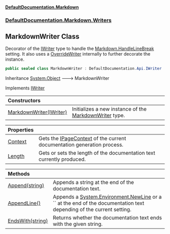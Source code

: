 #### [DefaultDocumentation\.Markdown](../../../../index.md 'index')
### [DefaultDocumentation\.Markdown\.Writers](../../../../index.md#DefaultDocumentation.Markdown.Writers 'DefaultDocumentation\.Markdown\.Writers')

## MarkdownWriter Class

Decorator of the [IWriter](https://github.com/Doraku/DefaultDocumentation/blob/master/documentation/api/DefaultDocumentation/Api/IWriter/index.md 'DefaultDocumentation\.Api\.IWriter') type to handle the [Markdown\.HandleLineBreak](https://github.com/Doraku/DefaultDocumentation#HandleLineBreak 'https://github\.com/Doraku/DefaultDocumentation\#HandleLineBreak') setting\.
It also uses a [OverrideWriter](../OverrideWriter/index.md 'DefaultDocumentation\.Markdown\.Writers\.OverrideWriter') internally to further decorate the instance\.

```csharp
public sealed class MarkdownWriter : DefaultDocumentation.Api.IWriter
```

Inheritance [System\.Object](https://docs.microsoft.com/en-us/dotnet/api/System.Object 'System\.Object') &#129106; MarkdownWriter

Implements [IWriter](https://github.com/Doraku/DefaultDocumentation/blob/master/documentation/api/DefaultDocumentation/Api/IWriter/index.md 'DefaultDocumentation\.Api\.IWriter')

| Constructors | |
| :--- | :--- |
| [MarkdownWriter\(IWriter\)](MarkdownWriter(IWriter).md 'DefaultDocumentation\.Markdown\.Writers\.MarkdownWriter\.MarkdownWriter\(DefaultDocumentation\.Api\.IWriter\)') | Initializes a new instance of the [MarkdownWriter](index.md 'DefaultDocumentation\.Markdown\.Writers\.MarkdownWriter') type\. |

| Properties | |
| :--- | :--- |
| [Context](Context.md 'DefaultDocumentation\.Markdown\.Writers\.MarkdownWriter\.Context') | Gets the [IPageContext](https://github.com/Doraku/DefaultDocumentation/blob/master/documentation/api/DefaultDocumentation/IPageContext/index.md 'DefaultDocumentation\.IPageContext') of the current documentation generation process\. |
| [Length](Length.md 'DefaultDocumentation\.Markdown\.Writers\.MarkdownWriter\.Length') | Gets or sets the length of the documentation text currently produced\. |

| Methods | |
| :--- | :--- |
| [Append\(string\)](Append(string).md 'DefaultDocumentation\.Markdown\.Writers\.MarkdownWriter\.Append\(string\)') | Appends a string at the end of the documentation text\. |
| [AppendLine\(\)](AppendLine().md 'DefaultDocumentation\.Markdown\.Writers\.MarkdownWriter\.AppendLine\(\)') | Appends a [System\.Environment\.NewLine](https://docs.microsoft.com/en-us/dotnet/api/System.Environment.NewLine 'System\.Environment\.NewLine') or a `` at the end of the documentation text depending of the current setting\. |
| [EndsWith\(string\)](EndsWith(string).md 'DefaultDocumentation\.Markdown\.Writers\.MarkdownWriter\.EndsWith\(string\)') | Returns whether the documentation text ends with the given string\. |
